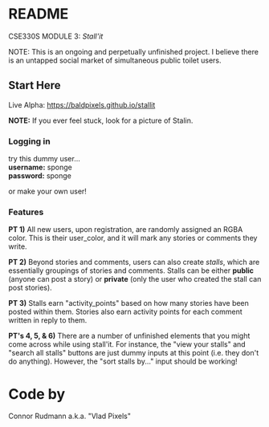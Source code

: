 # README #
CSE330S MODULE 3: _Stall'it_

NOTE: This is an ongoing and perpetually unfinished project. I believe there is an untapped social market of simultaneous public toilet users.

## Start Here ##
Live Alpha: https://baldpixels.github.io/stallit

__NOTE:__ If you ever feel stuck, look for a picture of Stalin.

### Logging in ###
try this dummy user...  
__username:__ sponge  
__password:__ sponge  

or make your own user!

### Features ###
__PT 1)__
All new users, upon registration, are randomly assigned an RGBA color. This is their user_color, and it will mark any stories or comments they write.

__PT 2)__
Beyond stories and comments, users can also create *stalls*, which are essentially groupings of stories and comments. Stalls can be either __public__ (anyone can post a story) or __private__ (only the user who created the stall can post stories).

__PT 3)__
Stalls earn "activity_points" based on how many stories have been posted within them. Stories also earn activity points for each comment written in reply to them.

__PT's 4, 5, & 6)__
There are a number of unfinished elements that you might come across while using stall'it. For instance, the "view your stalls" and "search all stalls" buttons are just dummy inputs at this point (i.e. they don't do anything). However, the "sort stalls by..." input should be working!

# Code by #
Connor Rudmann a.k.a. "Vlad Pixels"
